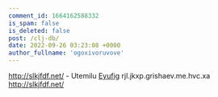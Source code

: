 ```yaml
---
comment_id: 1664162588332
is_spam: false
is_deleted: false
post: /clj-db/
date: 2022-09-26 03:23:08 +0000
author_fullname: 'ogoxivoruvove'
---
```


http://slkjfdf.net/ - Utemilu <a href="http://slkjfdf.net/">Eyufig</a> rjl.jkxp.grishaev.me.hvc.xa http://slkjfdf.net/
